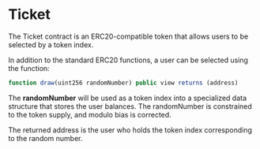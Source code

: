 # Ticket

The Ticket contract is an ERC20-compatible token that allows users to be selected by a token index.

In addition to the standard ERC20 functions, a user can be selected using the function:

```javascript
function draw(uint256 randomNumber) public view returns (address)
```

The **randomNumber** will be used as a token index into a specialized data structure that stores the user balances.  The randomNumber is constrained to the token supply, and modulo bias is corrected.

The returned address is the user who holds the token index corresponding to the random number.

